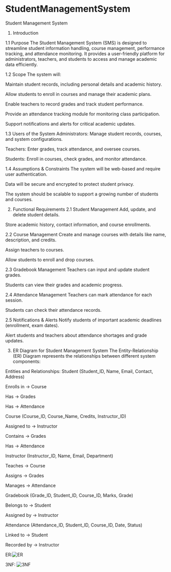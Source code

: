 # StudentManagementSystem

Student Management System
1. Introduction
   
1.1 Purpose
The Student Management System (SMS) is designed to streamline student information handling, course management, performance tracking, and attendance monitoring. It provides a user-friendly platform for administrators, teachers, and students to access and manage academic data efficiently.

1.2 Scope
The system will:

Maintain student records, including personal details and academic history.

Allow students to enroll in courses and manage their academic plans.

Enable teachers to record grades and track student performance.

Provide an attendance tracking module for monitoring class participation.

Support notifications and alerts for critical academic updates.

1.3 Users of the System
Administrators: Manage student records, courses, and system configurations.

Teachers: Enter grades, track attendance, and oversee courses.

Students: Enroll in courses, check grades, and monitor attendance.

1.4 Assumptions & Constraints
The system will be web-based and require user authentication.

Data will be secure and encrypted to protect student privacy.

The system should be scalable to support a growing number of students and courses.

2. Functional Requirements
2.1 Student Management
Add, update, and delete student details.

Store academic history, contact information, and course enrollments.

2.2 Course Management
Create and manage courses with details like name, description, and credits.

Assign teachers to courses.

Allow students to enroll and drop courses.

2.3 Gradebook Management
Teachers can input and update student grades.

Students can view their grades and academic progress.

2.4 Attendance Management
Teachers can mark attendance for each session.

Students can check their attendance records.

2.5 Notifications & Alerts
Notify students of important academic deadlines (enrollment, exam dates).

Alert students and teachers about attendance shortages and grade updates.

3. ER Diagram for Student Management System
The Entity-Relationship (ER) Diagram represents the relationships between different system components:

Entities and Relationships:
Student (Student_ID, Name, Email, Contact, Address)

Enrolls in → Course

Has → Grades

Has → Attendance

Course (Course_ID, Course_Name, Credits, Instructor_ID)

Assigned to → Instructor

Contains → Grades

Has → Attendance

Instructor (Instructor_ID, Name, Email, Department)

Teaches → Course

Assigns → Grades

Manages → Attendance

Gradebook (Grade_ID, Student_ID, Course_ID, Marks, Grade)

Belongs to → Student

Assigned by → Instructor

Attendance (Attendance_ID, Student_ID, Course_ID, Date, Status)

Linked to → Student

Recorded by → Instructor

ER:![ER](https://github.com/user-attachments/assets/44a7a17e-2b84-4457-bf77-96155b0a2cd2)

3NF: ![3NF](https://github.com/user-attachments/assets/a6cad2aa-5a4e-41c7-ad29-e0fce10eecb5)
